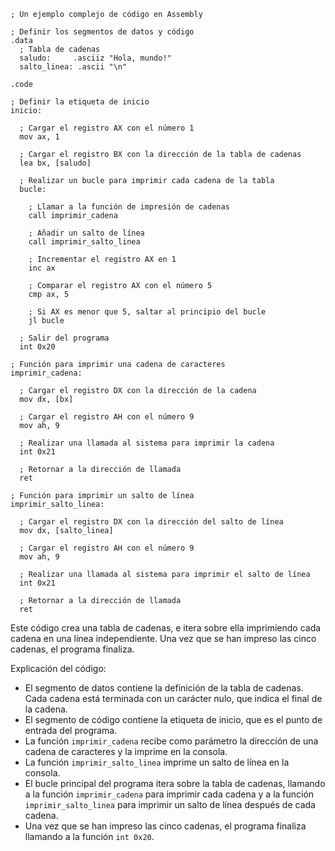 ```assembly
; Un ejemplo complejo de código en Assembly

; Definir los segmentos de datos y código
.data
  ; Tabla de cadenas
  saludo:     .asciiz "Hola, mundo!"
  salto_linea: .ascii "\n"

.code

; Definir la etiqueta de inicio
inicio:

  ; Cargar el registro AX con el número 1
  mov ax, 1

  ; Cargar el registro BX con la dirección de la tabla de cadenas
  lea bx, [saludo]

  ; Realizar un bucle para imprimir cada cadena de la tabla
  bucle:

    ; Llamar a la función de impresión de cadenas
    call imprimir_cadena

    ; Añadir un salto de línea
    call imprimir_salto_linea

    ; Incrementar el registro AX en 1
    inc ax

    ; Comparar el registro AX con el número 5
    cmp ax, 5

    ; Si AX es menor que 5, saltar al principio del bucle
    jl bucle

  ; Salir del programa
  int 0x20

; Función para imprimir una cadena de caracteres
imprimir_cadena:

  ; Cargar el registro DX con la dirección de la cadena
  mov dx, [bx]

  ; Cargar el registro AH con el número 9
  mov ah, 9

  ; Realizar una llamada al sistema para imprimir la cadena
  int 0x21

  ; Retornar a la dirección de llamada
  ret

; Función para imprimir un salto de línea
imprimir_salto_linea:

  ; Cargar el registro DX con la dirección del salto de línea
  mov dx, [salto_linea]

  ; Cargar el registro AH con el número 9
  mov ah, 9

  ; Realizar una llamada al sistema para imprimir el salto de línea
  int 0x21

  ; Retornar a la dirección de llamada
  ret
```

Este código crea una tabla de cadenas, e itera sobre ella imprimiendo cada cadena en una línea independiente. Una vez que se han impreso las cinco cadenas, el programa finaliza.

Explicación del código:

* El segmento de datos contiene la definición de la tabla de cadenas. Cada cadena está terminada con un carácter nulo, que indica el final de la cadena.
* El segmento de código contiene la etiqueta de inicio, que es el punto de entrada del programa.
* La función `imprimir_cadena` recibe como parámetro la dirección de una cadena de caracteres y la imprime en la consola.
* La función `imprimir_salto_linea` imprime un salto de línea en la consola.
* El bucle principal del programa itera sobre la tabla de cadenas, llamando a la función `imprimir_cadena` para imprimir cada cadena y a la función `imprimir_salto_linea` para imprimir un salto de línea después de cada cadena.
* Una vez que se han impreso las cinco cadenas, el programa finaliza llamando a la función `int 0x20`.